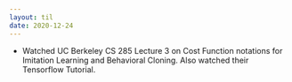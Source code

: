 ```yaml
---
layout: til
date: 2020-12-24
---
```

- Watched UC Berkeley CS 285 Lecture 3 on Cost Function notations for Imitation Learning and Behavioral Cloning. Also watched their Tensorflow Tutorial. 
